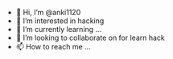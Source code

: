 - 👋 Hi, I’m @anki1120
- 👀 I’m interested in hacking
- 🌱 I’m currently learning ...
- 💞️ I’m looking to collaborate on for learn hack
- 📫 How to reach me ...

<!---
anki1120/anki1120 is a ✨ special ✨ repository because its `README.md` (this file) appears on your GitHub profile.
You can click the Preview link to take a look at your changes.
--->

